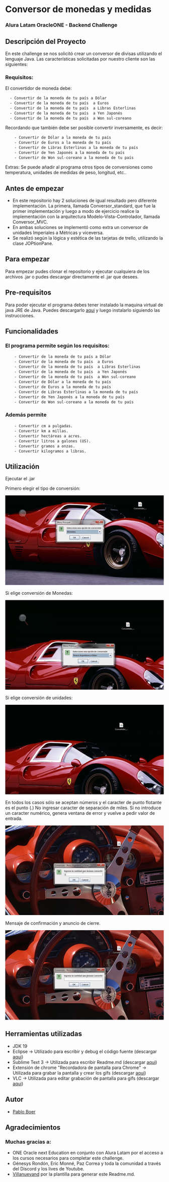 # Conversor de monedas y medidas
### Alura Latam OracleONE - Backend Challenge

## Descripción del Proyecto

En este challenge se nos solicitó crear un conversor de divisas utilizando el lenguaje Java. Las características solicitadas por nuestro cliente son las siguientes:

### Requisitos: 

El convertidor de moneda debe:

      - Convertir de la moneda de tu país a Dólar
      - Convertir de la moneda de tu país  a Euros
      - Convertir de la moneda de tu país  a Libras Esterlinas
      - Convertir de la moneda de tu país  a Yen Japonés
      - Convertir de la moneda de tu país  a Won sul-coreano

Recordando que también debe ser posible convertir inversamente, es decir:

        - Convertir de Dólar a la moneda de tu país
        - Convertir de Euros a la moneda de tu país
        - Convertir de Libras Esterlinas a la moneda de tu país
        - Convertir de Yen Japonés a la moneda de tu país
        - Convertir de Won sul-coreano a la moneda de tu país

Extras:
Se puede añadir al programa otros tipos de conversiones como temperatura, unidades de medidas de peso, longitud, etc..

## Antes de empezar
 - En este repositorio hay 2 soluciones de igual resultado pero diferente implementación. La primera, llamada Conversor_standard, que fue la primer implementación y luego a modo de ejercicio realice la implementación con la arquitectura Modelo-Vista-Controlador, llamada Conversor_MVC. 
 - En ambas soluciones se implementó como extra un conversor de unidades Imperiales a Métricas y viceversa.           
 - Se realizó según la lógica y estética de las tarjetas de trello, utilizando la clase JOPtionPane.

## Para empezar
Para empezar pudes clonar el repositorio y ejecutar cualquiera de los archivos .jar o pudes descargar directamente el .jar que desees.

## Pre-requisitos
Para poder ejecutar el programa debes tener instalado la maquina virtual de java JRE de Java. Puedes descargarlo [aqui](https://www.java.com/en/download/) y luego instalarlo siguiendo las instrucciones.

## Funcionalidades

### El programa permite según los requisitos:
        - Convertir de la moneda de tu país a Dólar
        - Convertir de la moneda de tu país  a Euros
        - Convertir de la moneda de tu país  a Libras Esterlinas
        - Convertir de la moneda de tu país  a Yen Japonés
        - Convertir de la moneda de tu país  a Won sul-coreano
        - Convertir de Dólar a la moneda de tu país
        - Convertir de Euros a la moneda de tu país
        - Convertir de Libras Esterlinas a la moneda de tu país
        - Convertir de Yen Japonés a la moneda de tu país
        - Convertir de Won sul-coreano a la moneda de tu país

### Además permite
        - Convertir cm a pulgadas.
        - Convertir km a millas.
        - Convertir hectáreas a acres.
        - Convertir litros a galones (US).
        - Convertir gramos a onzas.
        - Convertir kilogramos a libras.

## Utilización

Ejecutar el .jar

Primero elegir el tipo de conversión:

![Alt Text](https://github.com/pabloboer/Conversor_Monedas/blob/master/menu_conversion.gif)

Si elige conversión de Monedas:

![Alt Text](https://github.com/pabloboer/Conversor_Monedas/blob/master/monedas.gif)

Si elige conversión de unidades:

![Alt Text](https://github.com/pabloboer/Conversor_Monedas/blob/master/metrico-imperial.gif)
 
En todos los casos sólo se aceptan números y el caracter de punto flotante es el punto (.)
No ingresar caracter de separación de miles.
Si no introduce un caracter numérico, genera ventana de error y vuelve a pedir valor de entrada.

![Alt Text](https://github.com/pabloboer/Conversor_Monedas/blob/master/error.gif)

Mensaje de confirmación y anuncio de cierre.

![Alt Text](https://github.com/pabloboer/Conversor_Monedas/blob/master/fin.gif)


## Herramientas utilizadas

 - JDK 19
 - Eclipse -> Utilizado para escribir y debug el código fuente (descargar [aqui](https://www.eclipse.org/downloads/))
 - Sublime Text 3 -> Utilizada para escribir Readme.md (descargar [aqui](https://www.sublimetext.com/3))
 - Extensión de chrome "Recordadora de pantalla para Chrome" -> Utilizada para grabar la pantalla y crear los gifs (descargar [aqui](https://chrome.google.com/webstore/detail/screen-recorder-for-chrom/aloeieipaodpomkchfojicbelpcglnep))
 - VLC -> Utilizada para editar grabación de pantalla para gifs (descargar [aqui](https://www.videolan.org/vlc/))

## Autor
 - [Pablo Boer](https://www.linkedin.com/in/pablo-boer-1616735a/)

## Agradecimientos
 ### Muchas gracias a:
 - ONE Oracle next Education en conjunto con Alura Latam por el acceso a los cursos necesarios para completar este challenge.
 - Génesys Rondón, Eric Monné, Paz Correa y toda la comunidad a través del Discord y los lives de Youtube.
 - [Villanuevand](https://github.com/Villanuevand) por la plantilla para generar este Readme.md.




